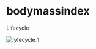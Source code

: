 # bodymassindex
Lifecycle

![lyfecycle_1](https://github.com/user-attachments/assets/0bb05f78-d82d-46d7-a28f-23799c27cf33)
